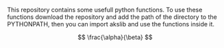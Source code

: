 This repository contains some usefull python functions. 
To use these functions download the repository and add the path of the
directory to the PYTHONPATH, then you can import akslib and use the
functions inside it.

$$
\frac{\alpha}{\beta}
$$
